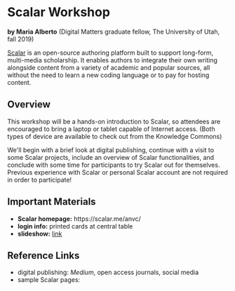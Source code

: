 <h1>Scalar Workshop</h1>
<p><b>by Maria Alberto</b> (Digital Matters graduate fellow, The University of Utah, fall 2019)</p>
<p> <a href="https://scalar.me/anvc/"> Scalar</a> is an open-source authoring platform built to support long-form, multi-media scholarship. It enables authors to integrate their own writing alongside content from a variety of academic and popular sources, all without the need to learn a new coding language or to pay for hosting content.</p>

<h2>Overview</h2>
<p>This workshop will be a hands-on introduction to Scalar, so attendees are encouraged to bring a laptop or tablet capable of Internet access. (Both types of device are available to check out from the Knowledge Commons)</p>

<p>We'll begin with a brief look at digital publishing, continue with a visit to some Scalar projects, include an overview of Scalar functionalities, and conclude with some time for participants to try Scalar out for themselves. Previous experience with Scalar or personal Scalar account are not required in order to participate!</p> 
  
<h2>Important Materials</h2>
<p><ul>
  <li><b>Scalar homepage:</b> https://scalar.me/anvc/</li>
  <li><b>login info:</b> printed cards at central table</li>
  <li><b>slideshow:</b> <a href="https://docs.google.com/presentation/d/1CrsI9b5sQMcMSF36FxPGeu8orc_9qM21J_rToa59WdA/edit#slide=id.g35f391192_00</li>
    </ul></p>">link</a></ul>

<h2>Reference Links</h2>
<p><ul>
  <li>digital publishing: <i>Medium</i>, open access journals, social media</li>
  <li>sample Scalar pages:</li>
   </u></p>
 
